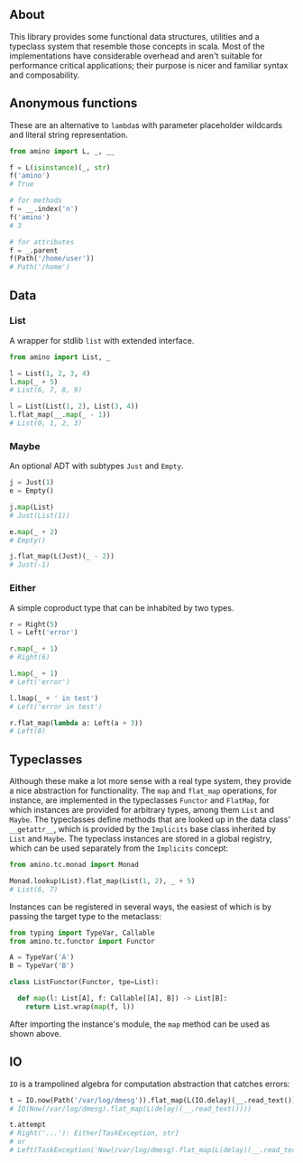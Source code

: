 ## About
This library provides some functional data structures, utilities and a typeclass system that resemble those concepts in
scala.
Most of the implementations have considerable overhead and aren't suitable for performance critical applications; their
purpose is nicer and familiar syntax and composability.

## Anonymous functions
These are an alternative to `lambda`s with parameter placeholder wildcards and literal string representation.

```python
from amino import L, _, __

f = L(isinstance)(_, str)
f('amino')
# True

# for methods
f = __.index('n')
f('amino')
# 3

# for attributes
f = _.parent
f(Path('/home/user'))
# Path('/home')
```

## Data

### List
A wrapper for stdlib `list` with extended interface.

```python
from amino import List, _

l = List(1, 2, 3, 4)
l.map(_ + 5)
# List(6, 7, 8, 9)

l = List(List(1, 2), List(3, 4))
l.flat_map(__.map(_ - 1))
# List(0, 1, 2, 3)
```

### Maybe
An optional ADT with subtypes `Just` and `Empty`.

```python
j = Just(1)
e = Empty()

j.map(List)
# Just(List(1))

e.map(_ + 2)
# Empty()

j.flat_map(L(Just)(_ - 2))
# Just(-1)
```

### Either
A simple coproduct type that can be inhabited by two types.

```python
r = Right(5)
l = Left('error')

r.map(_ + 1)
# Right(6)

l.map(_ + 1)
# Left('error')

l.lmap(_ + ' in test')
# Left('error in test')

r.flat_map(lambda a: Left(a + 3))
# Left(8)
```

## Typeclasses
Although these make a lot more sense with a real type system, they provide a nice abstraction for functionality.
The `map` and `flat_map` operations, for instance, are implemented in the typeclasses `Functor` and `FlatMap`, for which
instances are provided for arbitrary types, among them `List` and `Maybe`.
The typeclasses define methods that are looked up in the data class' `__getattr__`, which is provided by the `Implicits`
base class inherited by `List` and `Maybe`.
The typeclass instances are stored in a global registry, which can be used separately from the `Implicits` concept:

```python
from amino.tc.monad import Monad

Monad.lookup(List).flat_map(List(1, 2), _ + 5)
# List(6, 7)
```

Instances can be registered in several ways, the easiest of which is by passing the target type to the metaclass:

```python
from typing import TypeVar, Callable
from amino.tc.functor import Functor

A = TypeVar('A')
B = TypeVar('B')

class ListFunctor(Functor, tpe=List):

  def map(l: List[A], f: Callable[[A], B]) -> List[B]:
    return List.wrap(map(f, l))
```

After importing the instance's module, the `map` method can be used as shown
above.

## IO
`IO` is a trampolined algebra for computation abstraction that catches errors:

```python
t = IO.now(Path('/var/log/dmesg')).flat_map(L(IO.delay)(__.read_text()))
# IO(Now(/var/log/dmesg).flat_map(L(delay)(__.read_text())))

t.attempt
# Right('...'): Either[TaskException, str]
# or
# Left(TaskException('Now(/var/log/dmesg).flat_map(L(delay)(__.read_text()))', [], PermissionError(13, 'Permission denied')))
```
